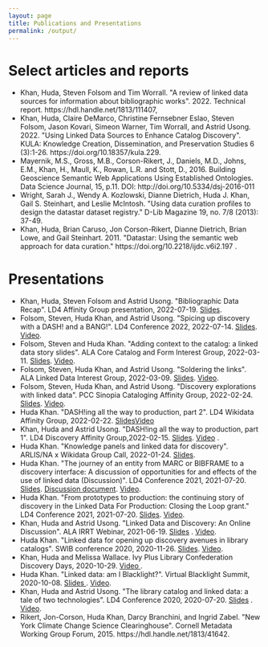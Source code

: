 ```yaml
---
layout: page
title: Publications and Presentations
permalink: /output/
---
```


<h1> Select articles and reports </h1>
<ul>

<li>Khan, Huda, Steven Folsom and Tim Worrall. "A review of linked data sources for information about bibliographic works". 2022. Technical report. https://hdl.handle.net/1813/111407, </li>

<li>Khan, Huda, Claire DeMarco, Christine Fernsebner Eslao, Steven Folsom, Jason Kovari, Simeon Warner, Tim Worrall, and Astrid Usong. 2022. "Using Linked Data Sources to Enhance Catalog Discovery". KULA: Knowledge Creation, Dissemination, and Preservation Studies 6 (3):1-26. https://doi.org/10.18357/kula.229.</li>

<li>Mayernik, M.S., Gross, M.B., Corson-Rikert, J., Daniels, M.D., Johns, E.M., Khan, H., Maull, K., Rowan, L.R. and Stott, D., 2016. Building Geoscience Semantic Web Applications Using Established Ontologies. Data Science Journal, 15, p.11. DOI: http://doi.org/10.5334/dsj-2016-011 </li>

<li> Wright, Sarah J., Wendy A. Kozlowski, Dianne Dietrich, Huda J. Khan, Gail S. Steinhart, and Leslie McIntosh. "Using data curation profiles to design the datastar dataset registry." D-Lib Magazine 19, no. 7/8 (2013): 37-49. </li>

<li> Khan, Huda, Brian Caruso, Jon Corson-Rikert, Dianne Dietrich, Brian Lowe, and Gail Steinhart. 2011. "Datastar: Using the semantic web approach for data curation." https://doi.org/10.2218/ijdc.v6i2.197 . </li>



</ul>

<h1> Presentations </h1>
<ul> 

<li> Khan, Huda, Steven Folsom and Astrid Usong.  "Bibliographic Data Recap". LD4 Affinity Group presentation, 2022-07-19.  <a href='https://docs.google.com/presentation/d/1mRI-M7NV6Ap81cNZZlhWFxyNUAosAzQ17mZMKCRhFJA/edit#slide=id.g113be43c0db_2_0'>Slides</a>.  </li>

<li>Folsom, Steven, Huda Khan, and Astrid Usong.  "Spicing up discovery with a DASH! and a BANG!". LD4 Conference 2022, 2022-07-14.  <a href='https://bit.ly/ld4disc22'>Slides</a>.  <a href='https://youtu.be/BRJ-suHm7LE'>Video</a>. </li>

<li>Folsom, Steven and Huda Khan. "Adding context to the catalog: a linked data story slides".  ALA Core Catalog and Form Interest Group, 2022-03-11.  <a href='http://bit.ly/CatFormDiscovery'>Slides</a>. <a href='https://ala-events.zoom.us/rec/play/p9F5JI9XFaeq0Bmbdz-dPJx5kudiZsqBHwK-b4pXgF6iCGsDKwKJ47YkGcII6_jsVYVqgV8IDhhrcH0j.2jlAjLOlN-7zK-o3?continueMode=true&_x_zm_rtaid=c6MeELohR0y-V5LN96J5KA.1647310748941.1857ce1af5a4ea72797e400ad3a452a6&_x_zm_rhtaid=124'>Video</a>.
</li>
<li>Folsom, Steven, Huda Khan, and Astrid Usong.  "Soldering the links". ALA Linked Data Interest Group, 2022-03-09. <a href='https://bit.ly/LDIdiscovery'>Slides</a>. <a href='https://ala-events.zoom.us/rec/play/ReaaR8zgv_9o_1c_e7XdILBMeC01IghgHnZYcrgj-o1NFLuFXd_3d5vvmqJ-yX_oV1KED5sgNPivFD0F.oaZmNrCrr-n2ub13?continueMode=true&_x_zm_rtaid=c6MeELohR0y-V5LN96J5KA.1647310748941.1857ce1af5a4ea72797e400ad3a452a6&_x_zm_rhtaid=124'>Video</a>. 
</li>

<li> Folsom, Steven, Huda Khan, and Astrid Usong. "Discovery explorations with linked data". PCC Sinopia Cataloging Affinity Group, 2022-02-24. <a href='https://docs.google.com/presentation/d/1_eEpUzABmV2ImNuK0kP1UPAsGZfOyVipg1X9HEYqVA4/edit#slide=id.g11480d6b571_0_0'>Slides</a>. <a href='https://drive.google.com/file/d/1-LfiVnfpU1wcxqswMmZhsmzCUc3kv8ye/view'>Video</a>. 
</li>


<li> Huda Khan. "DASH!ing all the way to production, part 2". LD4 Wikidata Affinity  Group, 2022-02-22.
<a href="https://docs.google.com/presentation/d/1LaF05YFHyn5GOJp6bSgsZIRdW1aT6zjyACUmS8Aunic/edit#slide=id.g113be43c0db_2_0">Slides</a><a href="https://stanford.zoom.us/rec/share/7aujydGEy8csNImBc4RfDlKSzcne5guEVfMMnbTkQBFow74KNYKmaXinIomPFlAr.krss61nuuL0hSI0c?startTime=1645548793000">Video</a>
</li>
<li> Khan, Huda and Astrid Usong. "DASH!ing all the way to production, part 1".  LD4 Discovery Affinity Group,2022-02-15.  <a href="https://docs.google.com/presentation/d/1-fqftX6aZgWyeelkbeqpYlcdW-8tskSlnd0NIVQY1Ao/edit#slide=id.g113be43c0db_2_105">Slides</a>. <a href="https://drive.google.com/file/d/1AXBsNnsjoi5SqnT-x7G7wbSFwswT-0kC/view?usp=sharing">Video</a> .
</li>
    
<li> Huda Khan. "Knowledge panels and linked data for discovery".  ARLIS/NA x Wikidata Group Call, 2022-01-24. <a href="https://docs.google.com/presentation/d/1b2c5ex5zfUmSx84GkdUUxQ8P0ERVix46hklb_KgCsWs/edit#slide=id.g49ce2eb15a_2_0">Slides</a>. </li>

<li> Huda Khan. "The journey of an entity from MARC or BIBFRAME to a discovery interface: A discussion of opportunities for and effects of the use of linked data (Discussion)". LD4 Conference 2021, 2021-07-20. </span> <a href="http://bit.ly/ld4entity">Slides</a>. <a href="http://bit.ly/ld4entitydiscuss">Discussion document</a>. <a href="https://www.youtube.com/watch?v=SdBwx2I-Z8o">Video</a>. </li> 
<li> Huda Khan. "From prototypes to production: the continuing story of discovery in the Linked Data For Production: Closing the Loop grant." LD4 Conference 2021, 2021-07-20.  <a href="http://bit.ly/ld4discovery2021">Slides</a>. <a href="https://youtu.be/C4lAJHOs1gY?t=3540">Video</a>.</li>
<li> Khan, Huda and Astrid Usong.  "Linked Data and Discovery: An Online Discussion".  ALA IRRT Webinar, 2021-06-19.  <a href="http://bit.ly/ld4alairrt">Slides</a> . <a href="https://ala-events.zoom.us/rec/share/P_8-XUoEaCmGy990lFA7k28lcGCd9WxGpYRm54O5-1Qgxq6rqrTqy1UvD792Z1yV.-ZHGsV9U-iZy2qCf?startTime=1624024679000">Video</a>.</li>
<li>Huda Khan. "Linked data for opening up discovery avenues in library catalogs".  SWIB conference 2020, 2020-11-26. <a href="http://bit.ly/ld4pswib">Slides</a>.  <a href="https://youtu.be/heqVHEnoCuk">Video</a>. </li>
<li> Khan, Huda and Melissa Wallace. Ivy Plus Library Confederation Discovery Days, 2020-10-29. <a href="https://drive.google.com/file/d/1H2Kq4UQXKUk8aT99gADReiwXfTQpFRik/view?usp=sharing">Video </a>.</li>
<li> Huda Khan. "Linked data: am I Blacklight?".  Virtual Blacklight Summit, 2020-10-08.  <a href="https://docs.google.com/presentation/d/1ppnLP3YKwwB4xSMVdbfm5M01Ylz7cEqazq2zdFTohpQ">Slides </a>. <a href="https://www.youtube.com/watch?v=CWNWYaN7ivY&amp;t=397s">Video</a>.</li>
<li> Khan, Huda and Astrid Usong. "The library catalog and linked data: a tale of two technologies". LD4 Conference 2020, 2020-07-20. <a href="http://bit.ly/ld4pdiscovery">Slides</a> . <a href="https://youtu.be/Q0ixcV_N1PU">Video</a>.</li>

<li> Rikert, Jon-Corson, Huda Khan, Darcy Branchini, and Ingrid Zabel. "New York Climate Change Science Clearinghouse". Cornell Metadata Working Group Forum, 2015. https://hdl.handle.net/1813/41642. </li>

</ul>
